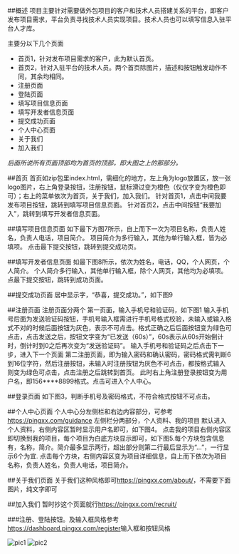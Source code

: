 ##概述
项目主要针对需要做外包项目的客户和技术人员搭建关系的平台，即客户发布项目需求，平台负责寻找技术人员实现项目。技术人员也可以填写信息入驻平台人才库。

主要分以下几个页面 

* 首页1，针对发布项目需求的客户，此为默认首页。
* 首页2，针对入驻平台的技术人员。两个首页除图片，描述和按钮触发动作不同，其余均相同。
* 注册页面
* 登陆页面
* 填写项目信息页面
* 填写开发者信息页面
* 提交成功页面
* 个人中心页面
* 关于我们
* 加入我们

*后面所说所有页面顶部均为首页的顶部，即大图之上的那部分。*


##首页
首页如zip包里index.html，需细化的地方，左上角为logo放置区，放一张logo图片，右上角登录按钮，注册按钮，鼠标滑过变为橙色（仅仅字变为橙色即可）；右上的菜单依次为首页，关于我们，加入我们。
针对首页1，点击中间我要发布项目按钮，跳转到填写项目信息页面。
针对首页2，点击中间按钮“我要加入”，跳转到填写开发者信息页面。

##填写项目信息页面
如下最下方图7所示，自上而下一次为项目名称，负责人姓名，负责人电话，项目简介。
项目简介为多行输入，其他为单行输入框，皆为必填项。
点击最下提交按钮，跳转到提交成功页。

##填写开发者信息页面
如最下图8所示，依次为姓名，电话，QQ，个人网页，个人简介。
个人简介多行输入，其他单行输入框，除个人网页，其他均为必填项。
点最下提交按钮，跳转到成功页面。

##提交成功页面
居中显示字，“恭喜，提交成功。”，如下图9

##注册页面
注册页面分两个
第一页面，输入手机号和验证码，如下图1
输入手机号后面为发送验证码按钮，手机号输入框需进行手机号格式校验，未输入或输入格式不对的时候后面按钮为灰色，表示不可点击。格式正确之后后面按钮变为绿色可点击，点击发送之后，按钮文字变为“已发送（60s）”，60s表示从60s开始倒计时，倒计时到0之后再次变为“发送验证码”。
输入手机号和验证码之后点击下一步，进入下一个页面
第二注册页面，即为输入密码和确认密码，密码格式需判断6到16位字符，然后注册按钮，未输入时注册按钮为灰色不可点击，都按格式输入则变为绿色可点击，点击注册之后跳转到首页。
此时右上角注册登录按钮变为用户名，即156****8899格式。点击可进入个人中心。

##登录页面
如下图3，判断手机号及密码格式，不符合格式按钮不可点击。

##个人中心页面
个人中心分左侧栏和右边内容部分，可参考<https://pingxx.com/guidance>
左侧栏分两部分，个人资料、我的项目
默认进入个人资料，右侧内容区暂时显示用户名即可，如下图4。
点击我的项目右侧内容区即切换到我的项目，每个项目为白底方块显示即可，如下图5.每个方块包含信息有，名称，简介。简介最多显示两行，超出部分则第二行最后显示为“...”，一行显示6个为宜.
点击每个方块，右侧内容区变为项目详细信息，自上而下依次为项目名称，负责人姓名，负责人电话，项目简介。

##关于我们页面
关于我们这种风格即可<https://pingxx.com/about/>，不需要下面图片，纯文字即可

##加入我们
暂时抄这个页面就行<https://pingxx.com/recruit/>

###注册、登陆按钮。及输入框风格参考<https://dashboard.pingxx.com/register>输入框和按钮风格

![pic1](http://7d9jfr.com1.z0.glb.clouddn.com/IMG_5917.JPG)
![pic2](http://7d9jfr.com1.z0.glb.clouddn.com/IMG_5918.JPG)



